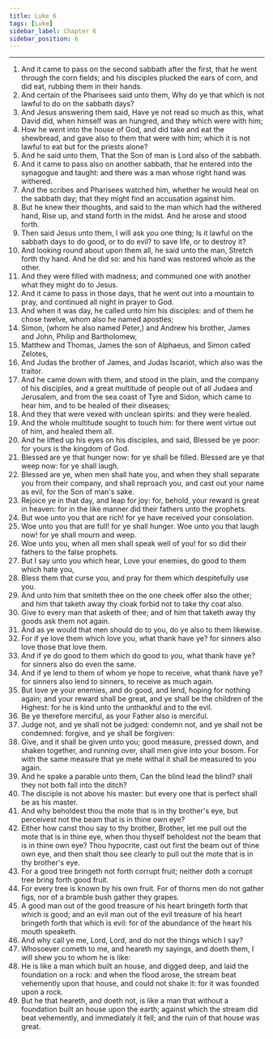 ```yaml
---
title: Luke 6
tags: [Luke]
sidebar_label: Chapter 6
sidebar_position: 6
---
```


---
1. And it came to pass on the second sabbath after the first, that he went through the corn fields; and his disciples plucked the ears of corn, and did eat, rubbing them in their hands.
2. And certain of the Pharisees said unto them, Why do ye that which is not lawful to do on the sabbath days?
3. And Jesus answering them said, Have ye not read so much as this, what David did, when himself was an hungred, and they which were with him;
4. How he went into the house of God, and did take and eat the shewbread, and gave also to them that were with him; which it is not lawful to eat but for the priests alone?
5. And he said unto them, That the Son of man is Lord also of the sabbath.
6. And it came to pass also on another sabbath, that he entered into the synagogue and taught: and there was a man whose right hand was withered.
7. And the scribes and Pharisees watched him, whether he would heal on the sabbath day; that they might find an accusation against him.
8. But he knew their thoughts, and said to the man which had the withered hand, Rise up, and stand forth in the midst. And he arose and stood forth.
9. Then said Jesus unto them, I will ask you one thing; Is it lawful on the sabbath days to do good, or to do evil? to save life, or to destroy it?
10. And looking round about upon them all, he said unto the man, Stretch forth thy hand. And he did so: and his hand was restored whole as the other.
11. And they were filled with madness; and communed one with another what they might do to Jesus.
12. And it came to pass in those days, that he went out into a mountain to pray, and continued all night in prayer to God.
13. And when it was day, he called unto him his disciples: and of them he chose twelve, whom also he named apostles;
14. Simon, (whom he also named Peter,) and Andrew his brother, James and John, Philip and Bartholomew,
15. Matthew and Thomas, James the son of Alphaeus, and Simon called Zelotes,
16. And Judas the brother of James, and Judas Iscariot, which also was the traitor.
17. And he came down with them, and stood in the plain, and the company of his disciples, and a great multitude of people out of all Judaea and Jerusalem, and from the sea coast of Tyre and Sidon, which came to hear him, and to be healed of their diseases;
18. And they that were vexed with unclean spirits: and they were healed.
19. And the whole multitude sought to touch him: for there went virtue out of him, and healed them all.
20. And he lifted up his eyes on his disciples, and said, Blessed be ye poor: for yours is the kingdom of God.
21. Blessed are ye that hunger now: for ye shall be filled. Blessed are ye that weep now: for ye shall laugh.
22. Blessed are ye, when men shall hate you, and when they shall separate you from their company, and shall reproach you, and cast out your name as evil, for the Son of man's sake.
23. Rejoice ye in that day, and leap for joy: for, behold, your reward is great in heaven: for in the like manner did their fathers unto the prophets.
24. But woe unto you that are rich! for ye have received your consolation.
25. Woe unto you that are full! for ye shall hunger. Woe unto you that laugh now! for ye shall mourn and weep.
26. Woe unto you, when all men shall speak well of you! for so did their fathers to the false prophets.
27. But I say unto you which hear, Love your enemies, do good to them which hate you,
28. Bless them that curse you, and pray for them which despitefully use you.
29. And unto him that smiteth thee on the one cheek offer also the other; and him that taketh away thy cloak forbid not to take thy coat also.
30. Give to every man that asketh of thee; and of him that taketh away thy goods ask them not again.
31. And as ye would that men should do to you, do ye also to them likewise.
32. For if ye love them which love you, what thank have ye? for sinners also love those that love them.
33. And if ye do good to them which do good to you, what thank have ye? for sinners also do even the same.
34. And if ye lend to them of whom ye hope to receive, what thank have ye? for sinners also lend to sinners, to receive as much again.
35. But love ye your enemies, and do good, and lend, hoping for nothing again; and your reward shall be great, and ye shall be the children of the Highest: for he is kind unto the unthankful and to the evil.
36. Be ye therefore merciful, as your Father also is merciful.
37. Judge not, and ye shall not be judged: condemn not, and ye shall not be condemned: forgive, and ye shall be forgiven:
38. Give, and it shall be given unto you; good measure, pressed down, and shaken together, and running over, shall men give into your bosom. For with the same measure that ye mete withal it shall be measured to you again.
39. And he spake a parable unto them, Can the blind lead the blind? shall they not both fall into the ditch?
40. The disciple is not above his master: but every one that is perfect shall be as his master.
41. And why beholdest thou the mote that is in thy brother's eye, but perceivest not the beam that is in thine own eye?
42. Either how canst thou say to thy brother, Brother, let me pull out the mote that is in thine eye, when thou thyself beholdest not the beam that is in thine own eye? Thou hypocrite, cast out first the beam out of thine own eye, and then shalt thou see clearly to pull out the mote that is in thy brother's eye.
43. For a good tree bringeth not forth corrupt fruit; neither doth a corrupt tree bring forth good fruit.
44. For every tree is known by his own fruit. For of thorns men do not gather figs, nor of a bramble bush gather they grapes.
45. A good man out of the good treasure of his heart bringeth forth that which is good; and an evil man out of the evil treasure of his heart bringeth forth that which is evil: for of the abundance of the heart his mouth speaketh.
46. And why call ye me, Lord, Lord, and do not the things which I say?
47. Whosoever cometh to me, and heareth my sayings, and doeth them, I will shew you to whom he is like:
48. He is like a man which built an house, and digged deep, and laid the foundation on a rock: and when the flood arose, the stream beat vehemently upon that house, and could not shake it: for it was founded upon a rock.
49. But he that heareth, and doeth not, is like a man that without a foundation built an house upon the earth; against which the stream did beat vehemently, and immediately it fell; and the ruin of that house was great.